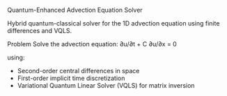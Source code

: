  Quantum-Enhanced Advection Equation Solver

Hybrid quantum-classical solver for the 1D advection equation using finite differences and VQLS.

 Problem
Solve the advection equation:
∂u/∂t + C ∂u/∂x = 0

using:
- Second-order central differences in space
- First-order implicit time discretization
- Variational Quantum Linear Solver (VQLS) for matrix inversion

